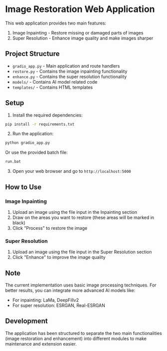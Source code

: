 # Image Restoration Web Application

This web application provides two main features:
1. Image Inpainting - Restore missing or damaged parts of images
2. Super Resolution - Enhance image quality and make images sharper

## Project Structure

- `gradio_app.py` - Main application and route handlers
- `restore.py` - Contains the image inpainting functionality 
- `enhance.py` - Contains the super resolution functionality
- `models/` - Contains AI model related code
- `templates/` - Contains HTML templates

## Setup

1. Install the required dependencies:
```bash
pip install -r requirements.txt
```

2. Run the application:
```bash
python gradio_app.py
```
Or use the provided batch file:
```bash
run.bat
```

3. Open your web browser and go to `http://localhost:5000`

## How to Use

### Image Inpainting
1. Upload an image using the file input in the Inpainting section
2. Draw on the areas you want to restore (these areas will be marked in black)
3. Click "Process" to restore the image

### Super Resolution
1. Upload an image using the file input in the Super Resolution section
2. Click "Enhance" to improve the image quality

## Note
The current implementation uses basic image processing techniques. For better results, you can integrate more advanced AI models like:
- For inpainting: LaMa, DeepFillv2
- For super resolution: ESRGAN, Real-ESRGAN

## Development
The application has been structured to separate the two main functionalities (image restoration and enhancement) into different modules to make maintenance and extension easier.
